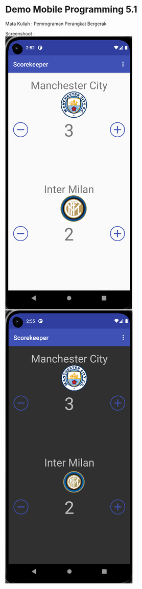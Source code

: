 # Demo Mobile Programming 5.1 
Mata Kuliah : Pemrograman Perangkat Bergerak

Screenshoot :<br>
<img src="/Mobile-Programming-5.1/image/5.1_ss1.png">
<img src="/Mobile-Programming-5.1/image/5.1_ss2.png">